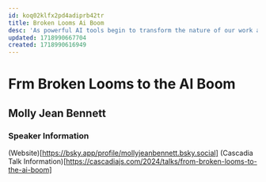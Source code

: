 ```yaml
---
id: koq02klfx2pd4adiprb42tr
title: Broken Looms Ai Boom
desc: 'As powerful AI tools begin to transform the nature of our work as software engineers, we have much to learn from 19th century weavers and modern day garment workers about our shared history.'
updated: 1718990667704
created: 1718990616949
---
```

# Frm Broken Looms to the AI Boom
## Molly Jean Bennett

### Speaker Information
(Website)[https://bsky.app/profile/mollyjeanbennett.bsky.social]
(Cascadia Talk Information)[https://cascadiajs.com/2024/talks/from-broken-looms-to-the-ai-boom]
